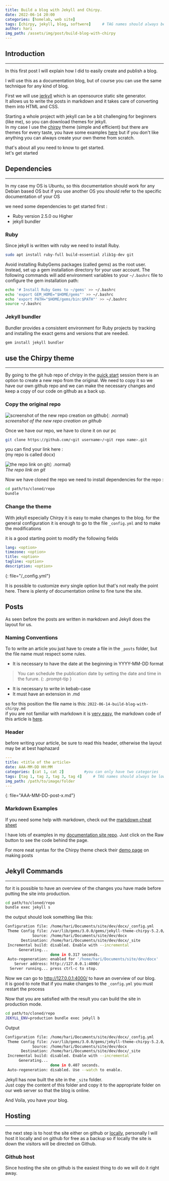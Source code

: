 ```yaml
---
title: Build a blog with Jekyll and Chirpy.
date: 2022-06-14 20:00
categories: [homelab, web site]
tags: [chirpy, jekyll, blog, softwere]     # TAG names should always be lowercase
author: hari
img_path: /assets/img/post/build-blog-with-chirpy
---
```


## Introduction
---
In this first post I will explain how I did to easily create and publish a blog.

I will use this as a documentation blog, but of course you can use the same technique for any kind of blog.

First we will use [jerkyll](https://jekyllrb.com/) which is an opensource static site generator.  
It allows us to write the posts in markdown and it takes care of converting them into HTML and CSS.

Starting a whole project with jekyll can be a bit challenging for beginners (like me), so you can download themes for jekyll.  
In my case I use the [chirpy](https://github.com/cotes2020/jekyll-theme-chirpy) theme (simple and efficient) but there are themes for every taste, you have some examples [here](https://jekyllrb.com/docs/themes/) but if you don't like anything you can always create your own theme from scratch.

that's about all you need to know to get started.  
let's get started
      


## Dependencies
--- 
In my case my OS is Ubuntu, so this documentation should work for any Debian based OS but if you use another OS you should refer to the specific documentation of your OS

we need some dependencies to get started first :
 * Ruby version 2.5.0 ou Higher
 * jekyll bundler

### **Ruby**
Since jekyll is written with ruby we need to install Ruby.

```bash
sudo apt install ruby-full build-essential zlib1g-dev git
```

Avoid installing RubyGems packages (called gems) as the root user. Instead, set up a gem installation directory for your user account. The following commands will add environment variables to your ```~/.bashrc``` file to configure the gem installation path:

```bash
echo '# Install Ruby Gems to ~/gems' >> ~/.bashrc
echo 'export GEM_HOME="$HOME/gems"' >> ~/.bashrc
echo 'export PATH="$HOME/gems/bin:$PATH"' >> ~/.bashrc
source ~/.bashrc
```

### **Jekyll bundler**
Bundler provides a consistent environment for Ruby projects by tracking and installing the exact gems and versions that are needed.

```bash 
gem install jekyll bundler
```


## use the Chirpy theme
---
By going to the git hub repo of chripy in the [quick start](https://github.com/cotes2020/jekyll-theme-chirpy#quick-start) session there is an option to create a new repo from the original.
We need to copy it so we have our own github repo and we can make the necessary changes and keep a copy of our code on github as a back up.

### **Copy the original repo**
![screenshot of the new repo creation on github](new-repo.png){: .normal}    
*screenshot of the new repo creation on github*

Once we have our repo, we have to clone it on our pc
```bash 
git clone https://github.com/<git username>/<git repo name>.git
```
you can find your link here :  
(my repo is called docx)

![the repo link on git](git-link.png){: .normal}    
_The repo link on git_


Now we have cloned the repo we need to install dependencies for the repo :
```bash
cd path/to/cloned/repo
bundle
```

### **Change the theme**
With jekyll especially Chirpy it is easy to make changes to the blog.
for the general configuration it is enough to go to the file ``_config.yml`` and to make the modifications

it is a good starting point to modify the following fields 

```yaml
lang: <option> 
timezone: <option>
title: <option>
tagline: <option>
description: <option>
```
{: file="/_config.yml"}


It is possible to customize evry single option but that's not really the point here.
There is plenty of documentation online to fine tune the site.


## **Posts**
As seen before the posts are written in markdown and Jekyll does the layout for us.  


### Naming Conventions
To to write an article you just have to create a file in the `_posts` folder, but the file name must respect some rules.
* It is necessary to have the date at the beginning in YYYY-MM-DD format 

> You can schedule the publication date by setting the date and time in the furure.
{: .prompt-tip }


* It is necessary to write in kebab-case 
* It must have an extension in .md

so for this position the file name is this: `2022-06-14-build-blog-with-chirpy.md`     
if you are not familiar with markdown it is [very easy](https://www.markdownguide.org/cheat-sheet/), the markdown code of this article is [here](https://raw.githubusercontent.com/h44ck3r/h44ck3r.github.io/main/_posts/2022-06-14-build-blog-with-chirpy.md).


### Header
before writing your article, be sure to read this header, otherwise the layout may be at best haphazard 
```yml
---
title: <title of the article>
date: AAA-MM-DD HH:MM
categories: [cat 1, cat 2]         #you can only have two categories
tags: [tag 1, tag 2, tag 3, tag 4]     # TAG names should always be lowercase
img_path: /path/to/image/folder
---
```
{: file="AAA-MM-DD-post-x.md"}



### Markdown Examples
If you need some help with markdown, check out the [markdown cheat sheet](https://www.markdownguide.org/cheat-sheet/)

I have lots of examples in my [documentation site repo](https://github.com/h44ck3r/docx/tree/main/_posts). Just click on the Raw button to see the code behind the page.

For more neat syntax for the Chirpy theme check their [demo page](https://chirpy.cotes.page/posts/write-a-new-post/) on making posts



## **Jekyll Commands**
---
for it is possible to have an overview of the changes you have made before putting the site into production.

```bash
cd path/to/cloned/repo
bundle exec jekyll s
```
the output should look something like this:
```bash
Configuration file: /home/hari/Documents/site/dev/docx/_config.yml
 Theme Config file: /var/lib/gems/3.0.0/gems/jekyll-theme-chirpy-5.2.0/_config.yml
            Source: /home/hari/Documents/site/dev/docx
       Destination: /home/hari/Documents/site/dev/docx/_site
 Incremental build: disabled. Enable with --incremental
      Generating... 
                    done in 0.317 seconds.
 Auto-regeneration: enabled for '/home/hari/Documents/site/dev/docx'
    Server address: http://127.0.0.1:4000/
  Server running... press ctrl-c to stop.
```
Now we can go to http://127.0.0.1:4000/ to have an overview of our blog.   
it is good to note that if you make changes to the `_config.yml` you must restart the process


Now that you are satisfied with the result you can build the site in production mode.

```bash
cd path/to/cloned/repo
JEKYLL_ENV=production bundle exec jekyll b
```

Output 
```bash
Configuration file: /home/hari/Documents/site/dev/docx/_config.yml
 Theme Config file: /var/lib/gems/3.0.0/gems/jekyll-theme-chirpy-5.2.0/_config.yml
            Source: /home/hari/Documents/site/dev/docx
       Destination: /home/hari/Documents/site/dev/docx/_site
 Incremental build: disabled. Enable with --incremental
      Generating... 
                    done in 0.407 seconds.
 Auto-regeneration: disabled. Use --watch to enable.

```
Jekyll has now built the site in the `_site` folder.   
Just copy the content of this folder and copy it to the appropriate folder on our web server so that the blog is online.

And Voila, you have your blog.


## **Hosting**
---
the next step is to host the site either on github or [locally](https://article-to-local), personally I will host it locally and on github for free as a backup so if locally the site is down the visitors will be directed on Github.

### Github host
Since hosting the site on github is the easiest thing to do we will do it right away.
